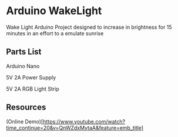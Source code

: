 # Arduino WakeLight
Wake Light Arduino Project designed to increase in brightness for 15 minutes in an effort to a emulate sunrise

## Parts List
Arduino Nano

5V 2A Power Supply

5V 2A RGB Light Strip

## Resources
(Online Demo)[https://www.youtube.com/watch?time_continue=20&v=QnWZdxMytaA&feature=emb_title]
